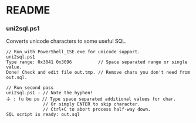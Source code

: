README
======

### uni2sql.ps1

Converts unicode characters to some useful SQL.
    
    // Run with PowerShell_ISE.exe for unicode support.
    uni2sql.ps1
    Type range: 0x3041 0x3096          // Space separated range or single value.
    Done! Check and edit file out.tmp. // Remove chars you don't need from out.sql.

    // Run second pass
    uni2sql.ps1 - // Note the hyphen!
    ふ : fu bu pu // Type space separated additional values for char.
                  // Or simply ENTER to skip character.
                  // Ctrl+C to abort process half-way down.
    SQL script is ready: out.sql
